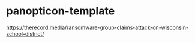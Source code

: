 # panopticon-template

https://therecord.media/ransomware-group-claims-attack-on-wisconsin-school-district/
